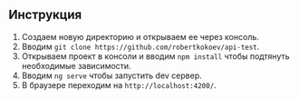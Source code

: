 ## Инструкция
1. Создаем новую директорию и открываем ее через консоль.
2. Вводим `git clone https://github.com/robertkokoev/api-test`.
3. Открываем проект в консоли и вводим `npm install` чтобы подтянуть необходимые зависимости.
4. Вводим `ng serve` чтобы запустить dev сервер.
5. В браузере переходим на `http://localhost:4200/`.